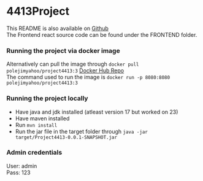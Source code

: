 # 4413Project

This README is also available on [Github](https://github.com/EthanRei/4413Project)\
The Frontend react source code can be found under the FRONTEND folder.

### Running the project via docker image
Alternatively can pull the image through `docker pull polejimyahoo/project4413:3` [Docker Hub Repo](https://hub.docker.com/layers/polejimyahoo/project4413/3/images/sha256-126b571038d6598bef028217894412158c17e9059a53e6c8d0b136beca559530)\
The command used to run the image is `docker run -p 8080:8080 polejimyahoo/project4413:3`

### Running the project locally
- Have java and jdk installed (atleast version 17 but worked on 23)
- Have maven installed
- Run `mvn install`
- Run the jar file in the target folder through `java -jar target/Project4413-0.0.1-SNAPSHOT.jar`

### Admin credentials
User: admin\
Pass: 123
